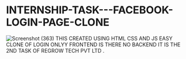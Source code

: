 # INTERNSHIP-TASK---FACEBOOK-LOGIN-PAGE-CLONE
![Screenshot (363)](https://github.com/sahashorha/INTERNSHIP-TASK---FACEBOOK-LOGIN-PAGE-CLONE/assets/102842190/8cbe0b32-be36-4e20-a220-18be7397ab40)
THIS CREATED USING HTML CSS AND JS 
EASY CLONE OF LOGIN ONLYY FRONTEND IS THERE NO BACKEND
IT IS THE 2ND TASK OF REGROW TECH PVT LTD .
